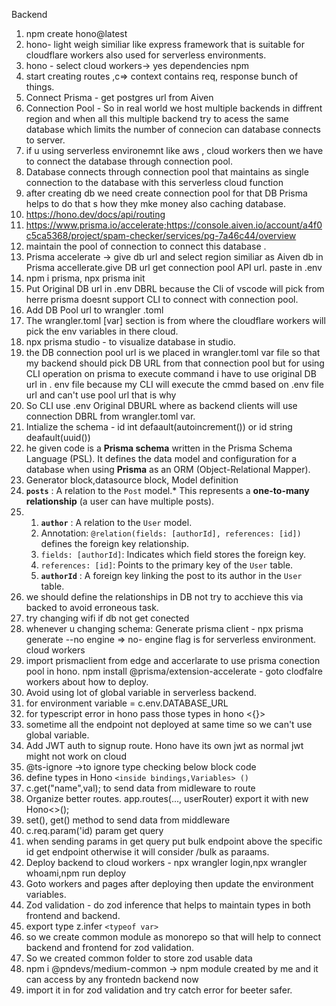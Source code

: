 
Backend

1. npm create hono@latest
2. hono- light weigh similiar like express framework that is suitable for cloudflare workers also used for serverless environments.
3. hono - select cloud workers-> yes dependencies npm
4. start creating routes ,c=> context contains req, response bunch of things.
5. Connect Prisma - get postgres url from Aiven
6. Connection Pool - So in real world we host multiple backends in diffrent region and when all this multiple backend try to acess the same database which limits the number of connecion can database connects to server.
7. if u using serverless environemnt like aws , cloud workers then we have to connect the database through connection pool.
8. Database connects through connection pool that maintains as single connection to the database with this serverless cloud function
9. after creating db we need create connection pool for that DB Prisma helps to do that s how they mke money also caching database.
10. https://hono.dev/docs/api/routing
11. https://www.prisma.io/accelerate;https://console.aiven.io/account/a4f0c5ca5368/project/spam-checker/services/pg-7a46c44/overview
12. maintain the pool of connection to connect this database .
13. Prisma accelerate -> give db url and select region similiar as Aiven db in Prisma accellerate.give DB url get connection pool API url. paste in .env
14. npm i prisma, npx prisma init
15. Put Original DB url in .env DBRL because the Cli of vscode will pick from herre prisma doesnt support CLI to  connect with connection pool.
16. Add DB Pool url to wrangler .toml
17. The wrangler.toml [var] section is from where the cloudflare workers will pick the env variables in there cloud.
18. npx prisma studio - to visualize database in studio.
19. the DB connection pool url is we placed in wrangler.toml var file so that my backend should pick DB URL from that connection pool but for using CLI operation on prisma to execute command i have to use original DB url in . env file because my CLI will execute the cmmd based on .env file url and can't use pool url that is why
20. So CLI use .env Original DBURL  where as backend clients will use connection DBRL from wrangler.toml var.
21. Intialize the schema - id int defaault(autoincrement()) or id string deafault(uuid())
22. he given code is a **Prisma schema** written in the Prisma Schema Language (PSL). It defines the data model and configuration for a database when using **Prisma** as an ORM (Object-Relational Mapper).
23. Generator block,datasource block, Model definition
24. **`posts`** : A relation to the `Post` model.* This represents a **one-to-many relationship** (a user can have multiple posts).
25. 1. **`author`** : A relation to the `User` model.
    2. Annotation: `@relation(fields: [authorId], references: [id])` defines the foreign key relationship.
    3. `fields: [authorId]`: Indicates which field stores the foreign key.
    4. `references: [id]`: Points to the primary key of the `User` table.
    5. **`authorId`** : A foreign key linking the post to its author in the `User` table.
26. we should define the relationships in DB not try to acchieve this via backed to avoid erroneous task.
27. try changing wifi if db not get conected
28. whenever u changing schema: Generate prisma client - npx prisma generate --no engine => no- engine flag is for serverless environment. cloud workers
29. import prismaclient from edge and accerlarate to use prisma conection pool in hono. npm install @prisma/extension-accelerate - goto clodfalre workers about how to deploy.
30. Avoid using lot of global variable in serverless backend.
31. for environment variable = c.env.DATABASE_URL
32. for typescript error in hono pass those types in hono <{}>
33. sometime all the endpoint not deployed at same time so we can't use global variable.
34. Add JWT auth to signup route. Hono have its own jwt as normal jwt might not work on cloud
35. @ts-ignore ->to ignore type checking below block code
36. define types in Hono `<inside bindings,Variables> ()`
37. c.get("name",val); to send data from midleware to route
38. Organize better routes. app.routes(..., userRouter) export it with new Hono<>();
39. set(), get() method to send data from middleware
40. c.req.param('id) param get query
41. when sending params in get query put bulk endpoint above the specific id get endpoint otherwise it will consider  /bulk as paraams.
42. Deploy backend to cloud workers - npx wrangler login,npx wrangler whoami,npm run deploy
43. Goto workers and pages after deploying then update the environment variables.
44. Zod validation - do zod inference that helps to maintain types in both frontend and backend.
45. export type z.infer `<typeof var>`
46. so we create common module as monorepo so that will help to connect backend and frontend for zod validation.
47. So we created common folder to store zod usable data
48. npm i @pndevs/medium-common -> npm module created by me and it can access by any frontedn backend now
49. import it in for zod validation and try catch error for beeter safer.
